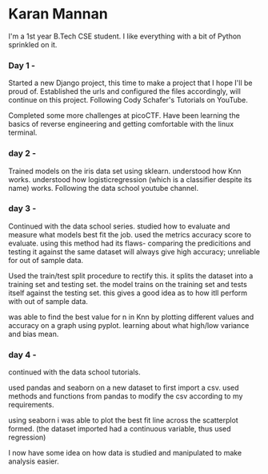 # Karan Mannan

I'm a 1st year B.Tech CSE student. 
I like everything with a bit of Python sprinkled on it. 



### Day 1 - 

Started a new Django project, this time to make a project that I hope I'll be proud of. Established the urls and configured the files accordingly, will continue on this project. Following Cody Schafer's Tutorials on YouTube.

Completed some more challenges at picoCTF. Have been learning the basics of reverse engineering and getting comfortable with the linux terminal.


### day 2 - 

Trained models on the iris data set using sklearn. 
understood how Knn works.
understood how logisticregression (which is a classifier despite its name) works.
Following the data school youtube channel.



### day 3 - 

Continued with the data school series. 
studied how to evaluate and measure what models best fit the job.
used the metrics accuracy score to evaluate. 
using this method had its flaws- comparing the predicitions and testing it against the same dataset will always give high accuracy; unreliable for out of sample data.

Used the train/test split procedure to rectify this.
it splits the dataset into a training set and testing set.
the model trains on the training set and tests itself against the testing set.
this gives a good idea as to how itll perform with out of sample data.

was able to find the best value for n in Knn by plotting different values and accuracy on a graph using pyplot.
learning about what high/low variance and bias mean.

### day 4 - 

continued with the data school tutorials.

used pandas and seaborn on a new dataset to first import a csv. used methods and functions from pandas to modify the csv according to my requirements.

using seaborn i was able to plot the best fit line across the scatterplot formed. (the dataset imported had a continuous variable, thus used regression)

I now have some idea on how data is studied and manipulated to make analysis easier.
            
            

